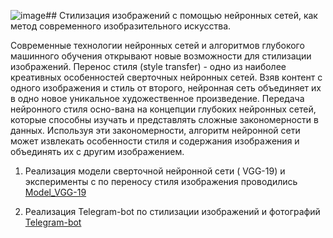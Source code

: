 ![image](https://github.com/user-attachments/assets/5a77afeb-0d50-4f86-878f-5b08e18a5669)## Стилизация изображений с помощью нейронных сетей, как метод современного изобразительного искусства.

  Современные технологии нейронных сетей и алгоритмов глубокого машинного обучения открывают новые возможности для стилизации изображений. Перенос стиля (style transfer) - одно из наиболее креативных особенностей сверточных нейронных сетей. Взяв контент с одного изображения и стиль от второго, нейронная сеть объединяет их в одно новое уникальное художественное произведение. Передача нейронного стиля осно-вана на концепции глубоких нейронных сетей, которые способны изучать и представлять сложные закономерности в данных. Используя эти закономерности, алгоритм нейронной сети может извлекать особенности стиля и содержания изображения и объединять их с другим изображением. 

1. Реализация модели сверточной нейронной сети ( VGG-19) и эксперименты с по переносу стиля изображения проводились
   [Model_VGG-19]()

2. Реализация Telegram-bot по стилизации изображений и фотографий
   [Telegram-bot]()
